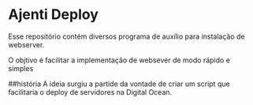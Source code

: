 # Ajenti Deploy

Esse repositório contém diversos programa de auxílio para instalação de webserver.

O objtivo é facilitar a implementação de websever de modo rápido e simples

##história
A ideia surgiu a partide da vontade de criar um script que facilitaria o deploy de servidores na Digital Ocean.
